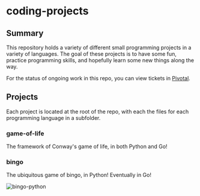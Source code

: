 # coding-projects
## Summary
This repository holds a variety of different small programming projects in a variety of languages. The goal of these projects is to have some fun, practice programming skills, and hopefully learn some new things along the way. 

For the status of ongoing work in this repo, you can view tickets in [Pivotal](https://www.pivotaltracker.com/n/projects/2621228).

## Projects
Each project is located at the root of the repo, with each the files for each programming language in a subfolder. 
### game-of-life
The framework of Conway's game of life, in both Python and Go!
 
### bingo
The ubiquitous game of bingo, in Python! Eventually in Go!

![bingo-python](https://github.com/reschouw-homelab/coding-projects/actions/workflows/bingo-python.yml/badge.svg)

